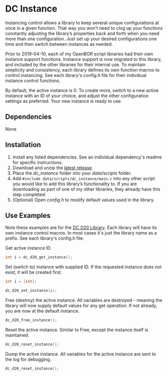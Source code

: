 # DC Instance

Instancing control allows a library to keep several unique configurations at once in a given function. That way you won't need to clog up your functions constantly adjusting the library’s properties back and forth when you need more than one configuration. Just set up your desired configurations one time and then switch between instances as needed.

Prior to 2019-04-10, each of my OpenBOR script libraries had their own instance support functions. Instance support is now migrated to this library, and included by the other libraries for their internal use. To maintain simplicity and consistency, each library defines its own function macros to control instancing. See each library's config.h file for their indivdiual instance control functions.

By default, the active instance is 0. To create more, switch to a new active instance with an ID of your choice, and adjust the other configuration settings as preferred. Your new instance is ready to use.

## Dependencies

None

## Installation

1. Install any listed dependencies. See an individual dependency's readme for specific instructions.
1. Download and unzip the [latest release](../../releases).
1. Place the *dc_instance* folder into your *data/scripts* folder.
1. Add ```#include data/scripts/dc_instance/main.c``` into any other script you would like to add this library’s functionality to. If you are downloading as part of one of my other libraries, they already have this step completed.
1. (Optional) Open *config.h* to modify default values used in the library.

## Use Examples

Note these examples are for the [DC D20 Library](https://github.com/DCurrent/openbor-script-D20). Each library will have its own instance control macros. In most cases it's just the library name as a prefix. See each library's config.h file.

Get active instance ID.
```c
int i = dc_d20_get_instance();
```

Set (switch to) instance with supplied ID. If the requested instance does not exist, it will be created first.
```c
int i = {int};

dc_d20_set_instance(i);
```

Free (destroy) the active instance. All variables are destroyed - meaning the library will now supply default values for any get operation. If not already, you are now at the default instance.
```c
dc_d20_free_instance();
```

Reset the active instance. Similar to Free, except the instance itself is maintained.
```c
dc_d20_reset_instance();
```

Dump the active instance. All variables for the active instance are sent to the log for debugging.
```c
dc_d20_reset_instance();
```

